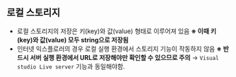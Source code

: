 
## 로컬 스토리지
- 로컬 스토리지의 저장은 키(key)와 값(value) 형태로 이루어져 있음 
**※ 이때 키(key)와 값(value) 모두 string으로 저장됨**
- 인터넷 익스플로러의 경우 로컬 실행 환경에서 스토리지 기능이 작동하지 않음 
**※ 반드시 서버 실행 환경에서 URL로 저장해야만 확인할 수 있으므로 주의** 
→ `Visual studio Live server` 기능과 동일해야함.
